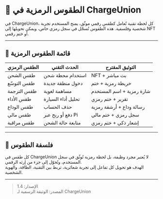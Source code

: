 # 🧭 الطقوس الرمزية في ChargeUnion

في ChargeUnion، كل لحظة تقنية تُعامل كطقس رقمي موثّق، يمنح المستخدم تجربة شخصية وفلسفية. هذه الطقوس تُسجّل في سجل رمزي خاص، ويمكن تحويلها إلى NFT أو ختم رقمي.

---

## 🔮 قائمة الطقوس الرمزية

| الطقس الرمزي     | الحدث التقني              | التوثيق المقترح                     |
|------------------|---------------------------|-------------------------------------|
| طقس الشحن        | استخدام محطة شحن          | NFT + بث مباشر                      |
| طقس التوسّع      | دخول منطقة جديدة          | خريطة رمزية + ختم                  |
| طقس الترجمة      | مساهمة لغوية              | شارة رمزية + اسم المستخدم          |
| طقس الأداء       | تحليل أداء السيارة         | تقرير + ختم رمزي                   |
| طقس الوداع       | حذف الحساب                 | رسالة وداع + أرشفة رمزية           |
| طقس مالي         | دفع أو ربح عبر Pi         | سجل رمزي + ختم مالي                |
| طقس مراقبة       | متابعة حالة الشحن         | إشعار ذكي + ختم رمزي               |

---

## 🧬 فلسفة الطقوس

كل طقس في ChargeUnion لا يُعتبر مجرد وظيفة، بل لحظة رمزية تُوثّق في سجل المستخدم، وتُحوّل إلى جزء من إرثه الرقمي.  
الهدف هو تحويل كل تفاعل إلى تجربة شعائرية، تربط بين التقنية، الطاقة، والهوية الشخصية.

---

> الإصدار: 1.4  
> المصدر: الوثيقة الرسمية لـ ChargeUnion
